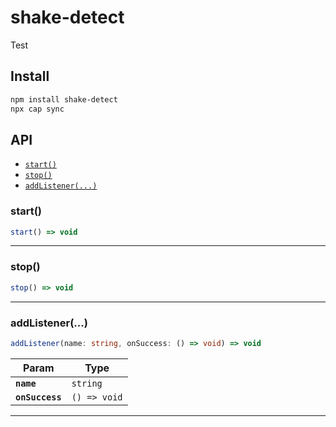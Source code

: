 # shake-detect

Test

## Install

```bash
npm install shake-detect
npx cap sync
```

## API

<docgen-index>

* [`start()`](#start)
* [`stop()`](#stop)
* [`addListener(...)`](#addlistener)

</docgen-index>

<docgen-api>
<!--Update the source file JSDoc comments and rerun docgen to update the docs below-->

### start()

```typescript
start() => void
```

--------------------


### stop()

```typescript
stop() => void
```

--------------------


### addListener(...)

```typescript
addListener(name: string, onSuccess: () => void) => void
```

| Param           | Type                       |
| --------------- | -------------------------- |
| **`name`**      | <code>string</code>        |
| **`onSuccess`** | <code>() =&gt; void</code> |

--------------------

</docgen-api>
